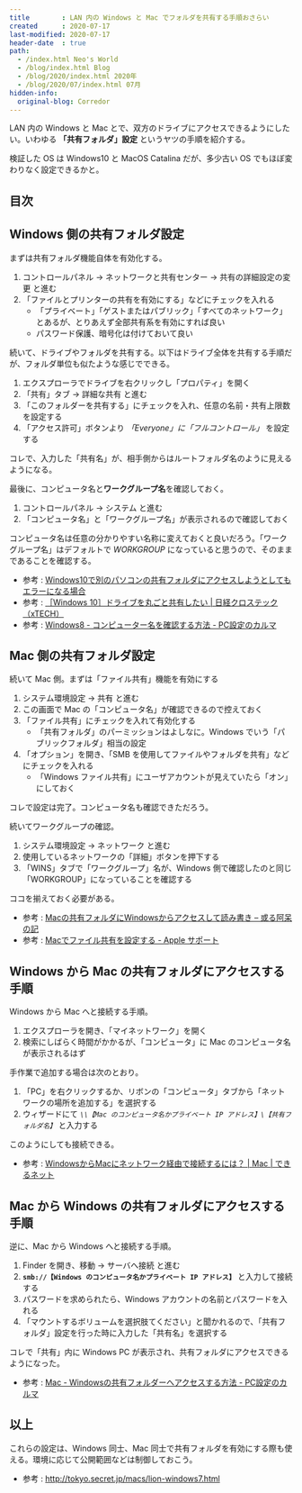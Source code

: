 ```yaml
---
title        : LAN 内の Windows と Mac でフォルダを共有する手順おさらい
created      : 2020-07-17
last-modified: 2020-07-17
header-date  : true
path:
  - /index.html Neo's World
  - /blog/index.html Blog
  - /blog/2020/index.html 2020年
  - /blog/2020/07/index.html 07月
hidden-info:
  original-blog: Corredor
---
```


LAN 内の Windows と Mac とで、双方のドライブにアクセスできるようにしたい。いわゆる **「共有フォルダ」設定** というヤツの手順を紹介する。

検証した OS は Windows10 と MacOS Catalina だが、多少古い OS でもほぼ変わりなく設定できるかと。

## 目次

## Windows 側の共有フォルダ設定

まずは共有フォルダ機能自体を有効化する。

1. コントロールパネル → ネットワークと共有センター → 共有の詳細設定の変更 と進む
2. 「ファイルとプリンターの共有を有効にする」などにチェックを入れる
    - 「プライベート」「ゲストまたはパブリック」「すべてのネットワーク」とあるが、とりあえず全部共有系を有効にすれば良い
    - パスワード保護、暗号化は付けておいて良い

続いて、ドライブやフォルダを共有する。以下はドライブ全体を共有する手順だが、フォルダ単位も似たような感じでできる。

1. エクスプローラでドライブを右クリックし「プロパティ」を開く
2. 「共有」タブ → 詳細な共有 と進む
3. 「このフォルダーを共有する」にチェックを入れ、任意の名前・共有上限数を設定する
4. 「アクセス許可」ボタンより *「Everyone」に「フルコントロール」* を設定する

コレで、入力した「共有名」が、相手側からはルートフォルダ名のように見えるようになる。

最後に、コンピュータ名と**ワークグループ名**を確認しておく。

1. コントロールパネル → システム と進む
2. 「コンピュータ名」と「ワークグループ名」が表示されるので確認しておく

コンピュータ名は任意の分かりやすい名称に変えておくと良いだろう。「ワークグループ名」はデフォルトで *WORKGROUP* になっていると思うので、そのままであることを確認する。

- 参考 : [Windows10で別のパソコンの共有フォルダにアクセスしようとしてもエラーになる場合](http://hirogura.com/2016/08/24/post-4059/)
- 参考 : [［Windows 10］ドライブを丸ごと共有したい | 日経クロステック（xTECH）](https://xtech.nikkei.com/it/atcl/column/15/112000265/060900093/)
- 参考 : [Windows8 - コンピューター名を確認する方法 - PC設定のカルマ](https://pc-karuma.net/windows8-find-computer-name/)

## Mac 側の共有フォルダ設定

続いて Mac 側。まずは「ファイル共有」機能を有効にする

1. システム環境設定 → 共有 と進む
2. この画面で Mac の「コンピュータ名」が確認できるので控えておく
3. 「ファイル共有」にチェックを入れて有効化する
    - 「共有フォルダ」のパーミッションはよしなに。Windows でいう「パブリックフォルダ」相当の設定
4. 「オプション」を開き、「SMB を使用してファイルやフォルダを共有」などにチェックを入れる
    - 「Windows ファイル共有」にユーザアカウントが見えていたら「オン」にしておく

コレで設定は完了。コンピュータ名も確認できただろう。

続いてワークグループの確認。

1. システム環境設定 → ネットワーク と進む
2. 使用しているネットワークの「詳細」ボタンを押下する
3. 「WINS」タブで「ワークグループ」名が、Windows 側で確認したのと同じ「WORKGROUP」になっていることを確認する

ココを揃えておく必要がある。

- 参考 : [Macの共有フォルダにWindowsからアクセスして読み書き – 或る阿呆の記](https://hack-le.com/mac-win-smb/)
- 参考 : [Macでファイル共有を設定する - Apple サポート](https://support.apple.com/ja-jp/guide/mac-help/mh17131/mac)

## Windows から Mac の共有フォルダにアクセスする手順

Windows から Mac へと接続する手順。

1. エクスプローラを開き、「マイネットワーク」を開く
2. 検索にしばらく時間がかかるが、「コンピュータ」に Mac のコンピュータ名が表示されるはず

手作業で追加する場合は次のとおり。

1. 「PC」を右クリックするか、リボンの「コンピュータ」タブから「ネットワークの場所を追加する」を選択する
2. ウィザードにて *`\\【Mac のコンピュータ名かプライベート IP アドレス】\【共有フォルダ名】`* と入力する

このようにしても接続できる。

- 参考 : [WindowsからMacにネットワーク経由で接続するには？ | Mac | できるネット](https://dekiru.net/article/347/)

## Mac から Windows の共有フォルダにアクセスする手順

逆に、Mac から Windows へと接続する手順。

1. Finder を開き、移動 → サーバへ接続 と進む
2. **`smb://【Windows のコンピュータ名かプライベート IP アドレス】`** と入力して接続する
3. パスワードを求められたら、Windows アカウントの名前とパスワードを入れる
4. 「マウントするボリュームを選択肢てください」と聞かれるので、「共有フォルダ」設定を行った時に入力した「共有名」を選択する

コレで「共有」内に Windows PC が表示され、共有フォルダにアクセスできるようになった。

- 参考 : [Mac - Windowsの共有フォルダーへアクセスする方法 - PC設定のカルマ](https://pc-karuma.net/mac-mount-windows-share-folder/)

## 以上

これらの設定は、Windows 同士、Mac 同士で共有フォルダを有効にする際も使える。環境に応じて公開範囲などは制御しておこう。

- 参考 : <http://tokyo.secret.jp/macs/lion-windows7.html>
